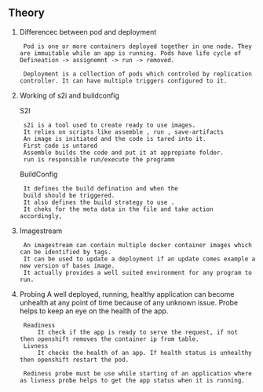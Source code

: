 ## Theory 

1. Differencec between pod and deployment

        Pod is one or more containers deployed together in one node. They are immuitable while an app is running. Pods have life cycle of Defineation -> assignemnt -> run -> removed. 

        Deployment is a collection of pods which controled by replication controller. It can have multiple triggers configured to it.

     

2. Working of s2i and buildconfig 


   S2I 

        s2i is a tool used to create ready to use images. 
        It relies on scripts like assemble , run , save-artifacts 
        An image is initiated and the code is tared into it.
        First code is untared 
        Assemble builds the code and put it at appropiate folder. 
        run is responsible run/execute the programm 

    BuildConfig 

        It defines the build defination and when the    
        build should be triggered.
        It also defines the build strategy to use .
        It cheks for the meta data in the file and take action accordingly,

3. Imagestream 

        An imagestream can contain multiple docker container images which can be identified by tags.
        It can be used to update a deployment if an update comes example a new version of bases image.
        It actually provides a well suited environment for any program to run.

4. Probing
        A well deployed, running, healthy application can become unhealth at any point of time because of any unknown issue.
        Probe helps to keep an eye on the health of the app.

        Readiness 
            It check if the app is ready to serve the request, if not  then openshift removes the container ip from table.
        Livness 
            It checks the health of an app. If health status is unhealthy then openshift restart the pod.

        Rediness probe must be use while starting of an application where as livness probe helps to get the app status when it is running.